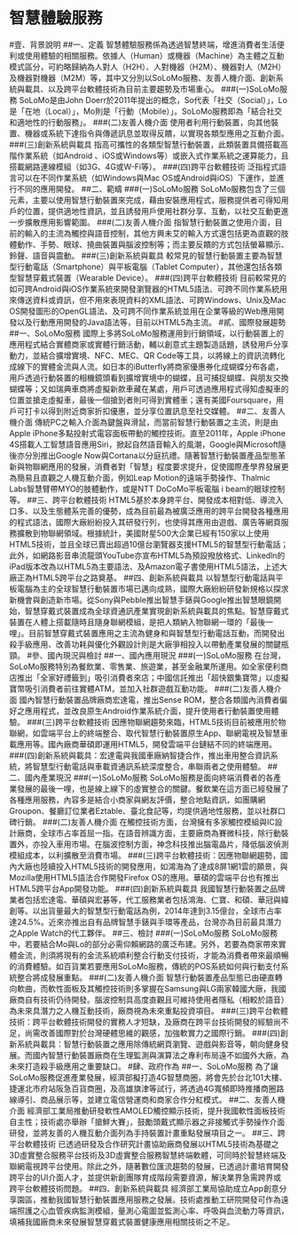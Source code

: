 # 智慧體驗服務
#壹、背景說明
##一、定義
智慧體驗服務係為透過智慧終端，增進消費者生活便利或使用體驗的相關服務。依據人（Human）或機器（Machine）為主體之互動模式區分，可約略歸納為人對人（H2H）、人對機器（H2M）、機器對人（M2H）及機器對機器（M2M）等，其中又分別以SoLoMo服務、友善人機介面、創新系統與載具、以及跨平台軟體技術為目前主要趨勢及市場重心。
###(一)SoLoMo服務
SoLoMo是由John Doerr於2011年提出的概念，So代表「社交（Social）」，Lo是「在地（Local）」，Mo則是「行動（Mobile）」。SoLoMo服務即為「結合社交和適地性的行動服務」。
###(二)友善人機介面
使用者利用行動裝置，向其他裝置、機器或系統下達指令與傳遞訊息並取得反饋，以實現各類型應用之互動介面。
###(三)創新系統與載具
指高可攜性的各類型智慧行動裝置，此類裝置具備搭載高階作業系統（如Android 、iOS或Windows等）或嵌入式作業系統之運算能力，且搭載網路連線模組（如3G、4G或W-Fi等）。
###(四)跨平台軟體技術
泛指程式語言可以在不同作業系統（如Windows與Mac OS或Android與iOS）下運作，並進行不同的應用開發。
##二、範疇
###(一)SoLoMo服務
SoLoMo服務包含了三個元素，主要以使用智慧行動裝置來完成，藉由安裝應用程式，服務提供者可得知用戶的位置，提供適地性資訊，並且誘發用戶使用社群分享、互動，以社交互動更進一步擴散應用影響範圍。
###(二)友善人機介面
指智慧行動裝置之使用介面，目前的輸入的主流為觸控與語音控制，其他方興未艾的輸入方式還包括更為直觀的肢體動作、手勢、眼球、撓曲裝置與腦波控制等；而主要反饋的方式包括螢幕顯示、鈴聲、語音與震動。
###(三)創新系統與載具
較常見的智慧行動裝置主要為智慧型行動電話（Smartphone）與平板電腦（Tablet Computer），其他還包括各類型智慧穿戴式裝置（Wearable Device）。
###(四)跨平台軟體技術
目前較常見的如可跨Android與iOS作業系統來開發瀏覽器的HTML5語法、可跨不同作業系統用來傳送資料或資訊，但不用來表現資料的XML語法、可跨Windows、Unix及Mac OS開發圖形的OpenGL語法、及可跨不同作業系統並用在企業等級的Web應用開發以及行動應用開發的Java語法等，目前以HTML5為主流。
#貳、國際發展趨勢
##一、SoLoMo服務
國際上多將SoLoMo服務運用到行銷領域，以行動裝置上的應用程式結合實體商家或實體行銷活動，輔以創意式主題製造話題，誘發用戶分享動力，並結合擴增實境、NFC、MEC、QR Code等工具，以將線上的資訊流轉化成線下的實體金流與人流。如日本的iButterfly將商家優惠券化成蝴蝶分布各處，用戶透過行動裝置的相機鏡頭看到擴增實境中的蝴蝶，且可捕捉蝴蝶、與朋友交換蝴蝶等；又如瑞典車商將虛擬新款車藏在某處，用戶可透過應用程式得知虛擬車的位置並搶走虛擬車，最後一個搶到者則可得到實體車；還有美國Foursquare，用戶可打卡以得到附近商家折扣優惠，並分享位置訊息至社交媒體。
##二、友善人機介面
傳統PC之輸入介面為鍵盤與滑鼠，而當前智慧行動裝置之主流，則是由Apple iPhone多點投射式電容面板帶動的觸控技術。直至2011年，Apple iPhone 4S搭載人工智慧語音應用Siri，掀起自然語音輸入的風潮，Google與Microsoft隨後亦分別推出Google Now與Cortana以分庭抗禮。隨著智慧行動裝置產品型態革新與物聯網應用的發展，消費者對「智慧」程度要求提升，促使國際產學界發展更為簡易且直觀之人機互動介面，例如Leap Motion的遠端手勢操作、Thalmic Labs智慧臂帶MYO的肢體動作，或是NTT DoCoMo平板電腦 i beam的眼球控制等。
##三、跨平台軟體技術
HTML5基於本身跨平台、開發成本相對低、導流入口多、以及生態體系完善的優勢，成為目前最為被廣泛應用的跨平台開發各種應用的程式語法，國際大廠紛紛投入其研發行列，也使得其應用由遊戲、廣告等網頁服務擴散到物聯網領域。根據統計，美國財星500大企業已經有150家以上使用HTML5技術，並且全球已賣出超過10億台瀏覽器支援HTML5的智慧型行動電話；此外，如網路影音串流龍頭YouTube亦宣布HTML5為預設撥放格式、Linkedln的iPad版本改為以HTML5為主要語法、及Amazon電子書使用HTML5語法，上述大廠正為HTML5跨平台之路奠基。
##四、創新系統與載具
以智慧型行動電話與平板電腦為主的全球智慧行動裝置市場已邁向成熟，國際大廠紛紛研發新規格以探求新機會與創造新市場。從Sony與Pebble推出智慧手錶與Google推出智慧眼鏡開始，智慧穿戴式裝置成為全球資通訊產業實現創新系統與載具的焦點。智慧穿戴式裝置在人體上搭載隨時且隨身聯網模組，是把人類納入物聯網一環的「最後一哩」。目前智慧穿戴式裝置應用之主流為健身和與智慧型行動電話互動，而開發出殺手級應用、改善功耗與優化外觀設計則是大廠爭相投入以帶動產業發展的關鍵瓶頸。
#參、國內現況與檢討
##一、國內應用現況
###(一)SoLoMo服務
在台灣，SoLoMo服務特別為餐飲業、零售業、旅遊業，甚至金融業所運用。如全家便利商店推出「全家好禮籤到」吸引消費者來店；中國信託推出「超快銀集寶幣」以虛擬寶幣吸引消費者前往實體ATM，並加入社群遊戲互動功能。
###(二)友善人機介面
國內智慧行動裝置品牌廠商宏達電，推出Sense ROM，整合各類國內消費者偏好之應用程式，並改良原生Android作業系統介面，提升使用者行動裝置使用體驗。
###(三)跨平台軟體技術
因應物聯網趨勢來臨，HTML5技術目前被應用於物聯網，如雲端平台上的終端整合、取代智慧行動裝置原生App、聯網電視及智慧車載應用等。國內廠商華碩即運用HTML5，開發雲端平台鏈結不同的終端應用。
###(四)創新系統與載具：宏達電與我國車廠納智捷合作，推出車用整合資訊系統，將智慧型行動電話與車載資通訊系統深度整合，串聯兩者之使用體驗。
##二、國內產業現況
###(一)SoLoMo服務
SoLoMo服務是面向終端消費者的各產業發展的最後一哩，也是線上線下的虛實整合的關鍵。餐飲業在這方面已經發展了各種應用服務，內容多是結合小商家與網友評價，整合地點資訊，如團購網Groupon、餐廳訂位業者Eztable、臺北食記等，均提供適地性服務，並以社群口碑行銷。
###(二)友善人機介面
在觸控技術方面，台灣擁有多家觸控模組與IC設計廠商，全球市占率首屈一指。在語音辨識方面，主要廠商為賽微科技，除行動裝置外，亦投入車用市場。在腦波控制方面，神念科技推出腦電晶片，降低腦波偵測模組成本，以利擴散至消費市場。
###(三)跨平台軟體技術：因應物聯網趨勢，國內大廠也陸續投入HTML5技術的開發應用，如鴻海為了達成8屏1網1雲的願景，與Mozilla使用HTML5語法合作開發Firefox OS的應用。華碩的雲端平台也有推出HTML5跨平台App開發功能。
###(四)創新系統與載具
我國智慧行動裝置之品牌業者包括宏達電、華碩與宏碁等，代工服務業者包括鴻海、仁寶、和碩、華冠與緯創等。以出貨量最大的智慧型行動電話為例，2014年達到3.15億台，全球市占率達24.5%。近來亦推出自有品牌智慧手錶與手環等產品，台灣亦為目前最具潛力之Apple Watch的代工夥伴。
##三、檢討
###(一)SoLoMo服務
SoLoMo服務中，若要結合Mo與Lo的部分必需仰賴網路的廣泛布建。另外，若要為商家帶來實體金流，則須將現有的金流系統順利整合行動支付技術，才能為消費者帶來最順暢的消費體驗。如百貨業若要應用SoLoMo服務，傳統的POS系統如何與行動支付系統整合將成發展重點。
###(二)友善人機介面
智慧行動裝置產品型態已由硬直轉向軟曲，而軟性面板及其觸控技術則多掌握在Samsung與LG兩家韓國大廠，我國廠商自有技術仍待開發。腦波控制具高度直觀且可維持使用者隱私（相較於語音）為未來具潛力之人機互動技術，廠商視為未來重點投資項目。
###(三)跨平台軟體技術：跨平台軟體技術開發的實務人才短缺，及廠商在跨平台技術開發的經驗尚不足，尚需改善國際對於台灣硬體思維的觀感，加強軟實力之國際行銷。
###(四)創新系統與載具：智慧行動裝置之應用除傳統網頁瀏覽、遊戲與影音等，朝向健身發展。而國內智慧行動裝置廠商在生理監測與演算法之專利布局遠不如國外大廠，為未來打造殺手級應用之重要缺口。
#肆、政府作為
##一、SoLoMo服務
為了讓SoLoMo服務促進產業發展，經濟部擬打造4G智慧商圈，將會先於台北101大樓、捷運北市府站阪急百貨商圈，及高雄旗津等試行，將透過4G寬頻即時推播商圈路線導引、商品展示等，並建立電信營運商和商家合作分紅模式。
##二、友善人機介面
經濟部工業局推動研發軟性AMOLED觸控顯示技術，提升我國軟性面板技術自主性；技術處亦舉辦「搶鮮大賽」，鼓勵頭戴式顯示器之非接觸式手勢操作介面研發，並將友善的人機互動介面列為手持裝置計畫重點發展項目之一。
##三、跨平台軟體技術
已透過研發及合作研究計畫協助廠商發展以HTML5技術為基礎之3D虛實整合服務平台技術及3D虛實整合服務智慧終端軟體，可同時於智慧終端及聯網電視跨平台使用。除此之外，隨著數位匯流趨勢的發展，已透過計畫培育開發跨平台的UI介面人才，並提供新創團隊育成階段需要資源，解決業界急需跨界或跨平台軟體技術問題。
##四、創新系統與載具
經濟部工業局協助成立App創意分享園區，推動我國智慧行動裝置應用服務之發展。技術處推動工研院開發可作為遠端照護之心血管疾病監測模組，量測心電圖並監測心率、呼吸與血流動力等資訊，填補我國廠商未來發展智慧穿戴式裝置健康應用相關技術之不足。
